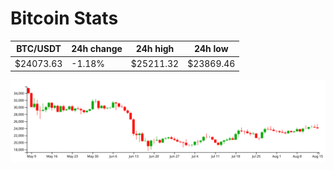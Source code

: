 # Bitcoin Stats

BTC/USDT|24h change|24h high|24h low|
|---|---|---|---|
|$24073.63|-1.18%|$25211.32|$23869.46|

<img src="./chart.svg">
